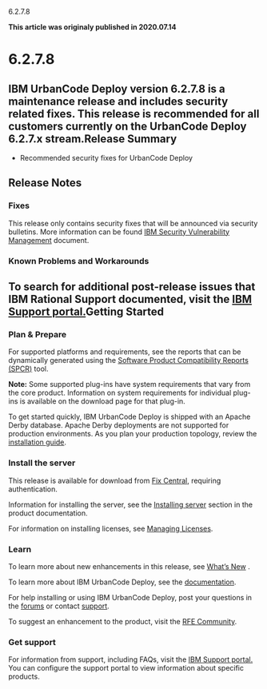 





6.2.7.8

**This article was originaly published in 2020.07.14**


6.2.7.8
=======




IBM UrbanCode Deploy version 6.2.7.8 is a maintenance release and includes security related fixes. This release is recommended for all customers currently on the UrbanCode Deploy 6.2.7.x stream.Release Summary
---------------

  
* Recommended security fixes for UrbanCode Deploy

Release Notes
-------------

  
### Fixes


This release only contains security fixes that will be announced via security bulletins. More information can be found [IBM Security Vulnerability Management](https://www.ibm.com/security/secure-engineering/bulletins.html) document.

### Known Problems and Workarounds


To search for additional post-release issues that IBM Rational Support documented, visit the [IBM Support portal.](https://www-947.ibm.com/support/entry/myportal/support?brandind=Rational)Getting Started
---------------

  
### Plan & Prepare



For supported platforms and requirements, see the reports that can be dynamically generated using the [Software Product Compatibility Reports (SPCR)](https://www.ibm.com/software/reports/compatibility/clarity/index.html) tool.

**Note:** Some supported plug-ins have system requirements that vary from the core product. Information on system requirements for individual plug-ins is available on the download page for that plug-in.

To get started quickly, IBM UrbanCode Deploy is shipped with an Apache Derby database. Apache Derby deployments are not supported for production environments. As you plan your production topology, review the [installation guide](http://www.ibm.com/support/knowledgecenter/SS4GSP_6.2.7/com.ibm.udeploy.install.doc/topics/install_ch.html).

### Install the server


This release is available for download from [Fix Central](https://www-945.ibm.com/support/fixcentral/swg/downloadFixes?parent=ibm~Rational&product=ibm/Rational/IBM+UrbanCode+Deploy&release=All&platform=All&function=fixId&fixids=6.2.7.8-IBM-UrbanCode-Deploy&includeRequisites=1&includeSupersedes=0&downloadMethod=http), requiring authentication.

Information for installing the server, see the [Installing server](http://www-01.ibm.com/support/knowledgecenter/SS4GSP_6.2.7/com.ibm.udeploy.install.doc/topics/install_ch.html) section in the product documentation.

For information on installing licenses, see [Managing Licenses](https://www.ibm.com/support/knowledgecenter/SS4GSP_6.2.7/com.ibm.udeploy.doc/topics/licenseManage.html).

### Learn


To learn more about new enhancements in this release, see [What’s New](../) .

To learn more about IBM UrbanCode Deploy, see the [documentation](http://www-01.ibm.com/support/knowledgecenter/SS4GSP_6.2.7/com.ibm.udeploy.doc/ucd_version_welcome.html).

For help installing or using IBM UrbanCode Deploy, post your questions in the [forums](https://developer.ibm.com/answers?community=urbancode) or contact [support](http://www-947.ibm.com/support/entry/portal/support?brandind=Rational).

To suggest an enhancement to the product, visit the [RFE Community](http://www.ibm.com/developerworks/rfe/execute?use_case=submitRfe).

### Get support


For information from support, including FAQs, visit the [IBM Support portal.](https://www.ibm.com/support/home) You can configure the support portal to view information about specific products.




